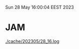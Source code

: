 Sun 28 May 16:00:04 EEST 2023
# JAM
<a href='./cache/202305/28_16.log'>./cache/202305/28_16.log</a>
